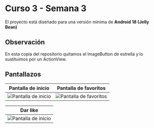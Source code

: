 # Curso 3 - Semana 3

El proyecto está diseñado para una versión mínima de **Android 18 (Jelly Bean)**

## Observación

En esta copia del repositorio quitamos el ImageButton de estrella y lo sustituimos por un ActionView.

## Pantallazos

Pantalla de inicio | Pantalla de favoritos
--------|-------------
![Pantalla de inicio](/docs/activity_main.png) | ![Pantalla de favoritos](/docs/activity_mascotas_favoritas.png)

Dar like |
-------- |
![Pantalla de inicio](/docs/like_mascota.png) |
